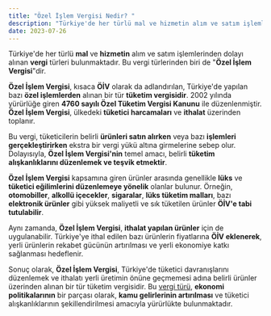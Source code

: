 ```yaml
---
title: "Özel İşlem Vergisi Nedir? "
description: "Türkiye'de her türlü mal ve hizmetin alım ve satım işlemlerinden dolayı alınan vergi türleri bulunmaktadır"
date: 2023-07-26
---
```


Türkiye'de her türlü **mal** ve **hizmetin** alım ve satım işlemlerinden dolayı alınan **vergi** türleri bulunmaktadır.
Bu vergi türlerinden biri de "**Özel İşlem Vergisi**"dir.

**Özel İşlem Vergisi**, kısaca **ÖİV** olarak da adlandırılan, Türkiye'de yapılan bazı **özel işlemlerden** alınan bir
tür **tüketim vergisidir**. 2002 yılında yürürlüğe giren **4760 sayılı Özel Tüketim Vergisi Kanunu** ile düzenlenmiştir.
**Özel İşlem Vergisi**, ülkedeki **tüketici harcamaları** ve **ithalat** üzerinden toplanır.

Bu vergi, tüketicilerin belirli **ürünleri satın alırken** veya bazı **işlemleri gerçekleştirirken** ekstra bir vergi
yükü altına girmelerine sebep olur. Dolayısıyla, **Özel İşlem Vergisi'nin** temel amacı, belirli **tüketim
alışkanlıklarını düzenlemek ve teşvik etmektir**.

**Özel İşlem Vergisi** kapsamına giren ürünler arasında genellikle **lüks** ve **tüketici eğilimlerini düzenlemeye
yönelik** olanlar bulunur. Örneğin, **otomobiller**, **alkollü içecekler**, **sigaralar**, **lüks tüketim malları**,
bazı **elektronik ürünler** gibi yüksek maliyetli ve sık tüketilen ürünler **ÖİV'e tabi tutulabilir**.

Aynı zamanda, **Özel İşlem Vergisi**, **ithalat yapılan ürünler** için de uygulanabilir. Türkiye'ye ithal edilen bazı
ürünlerin fiyatlarına **ÖİV eklenerek**, yerli ürünlerin rekabet gücünün artırılması ve yerli ekonomiye katkı sağlanması
hedeflenir.

Sonuç olarak, **Özel İşlem Vergisi**, Türkiye'de tüketici davranışlarını düzenlemek ve ithalatı yerli üretimin önüne
geçmemesi adına belirli ürünler üzerinden alınan bir tür tüketim vergisidir. Bu <a href="/yazilar/vergi-turleri/">vergi türü</a>, **ekonomi politikalarının**
bir parçası olarak, **kamu gelirlerinin artırılması** ve tüketici alışkanlıklarının şekillendirilmesi amacıyla
yürürlükte bulunmaktadır.
